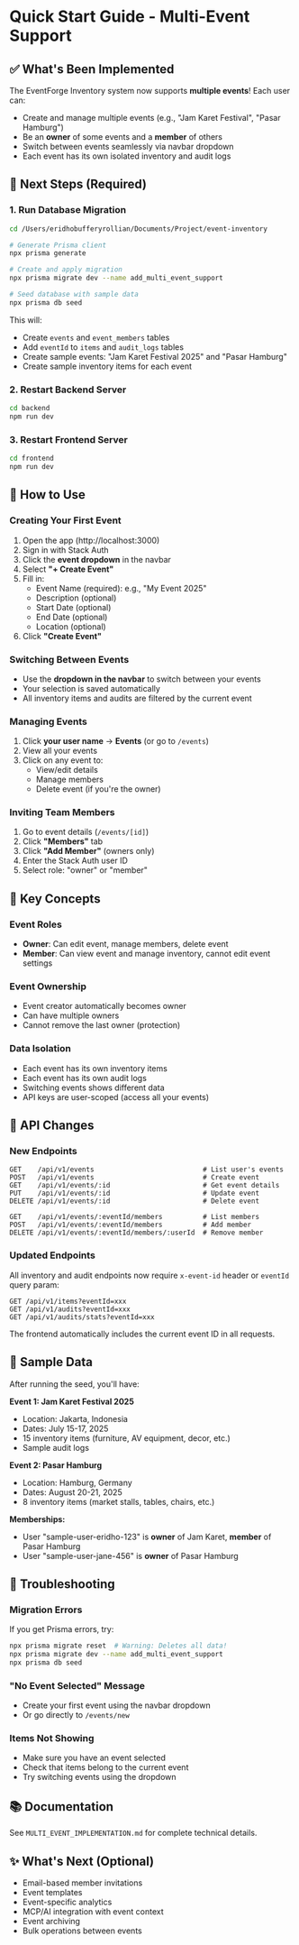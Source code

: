 # Quick Start Guide - Multi-Event Support

## ✅ What's Been Implemented

The EventForge Inventory system now supports **multiple events**! Each user can:

- Create and manage multiple events (e.g., "Jam Karet Festival", "Pasar Hamburg")
- Be an **owner** of some events and a **member** of others
- Switch between events seamlessly via navbar dropdown
- Each event has its own isolated inventory and audit logs

## 🚀 Next Steps (Required)

### 1. Run Database Migration

```bash
cd /Users/eridhobufferyrollian/Documents/Project/event-inventory

# Generate Prisma client
npx prisma generate

# Create and apply migration
npx prisma migrate dev --name add_multi_event_support

# Seed database with sample data
npx prisma db seed
```

This will:

- Create `events` and `event_members` tables
- Add `eventId` to `items` and `audit_logs` tables
- Create sample events: "Jam Karet Festival 2025" and "Pasar Hamburg"
- Create sample inventory items for each event

### 2. Restart Backend Server

```bash
cd backend
npm run dev
```

### 3. Restart Frontend Server

```bash
cd frontend
npm run dev
```

## 🎯 How to Use

### Creating Your First Event

1. Open the app (http://localhost:3000)
2. Sign in with Stack Auth
3. Click the **event dropdown** in the navbar
4. Select **"+ Create Event"**
5. Fill in:
   - Event Name (required): e.g., "My Event 2025"
   - Description (optional)
   - Start Date (optional)
   - End Date (optional)
   - Location (optional)
6. Click **"Create Event"**

### Switching Between Events

- Use the **dropdown in the navbar** to switch between your events
- Your selection is saved automatically
- All inventory items and audits are filtered by the current event

### Managing Events

1. Click **your user name** → **Events** (or go to `/events`)
2. View all your events
3. Click on any event to:
   - View/edit details
   - Manage members
   - Delete event (if you're the owner)

### Inviting Team Members

1. Go to event details (`/events/[id]`)
2. Click **"Members"** tab
3. Click **"Add Member"** (owners only)
4. Enter the Stack Auth user ID
5. Select role: "owner" or "member"

## 📝 Key Concepts

### Event Roles

- **Owner**: Can edit event, manage members, delete event
- **Member**: Can view event and manage inventory, cannot edit event settings

### Event Ownership

- Event creator automatically becomes owner
- Can have multiple owners
- Cannot remove the last owner (protection)

### Data Isolation

- Each event has its own inventory items
- Each event has its own audit logs
- Switching events shows different data
- API keys are user-scoped (access all your events)

## 🔧 API Changes

### New Endpoints

```
GET    /api/v1/events                           # List user's events
POST   /api/v1/events                           # Create event
GET    /api/v1/events/:id                       # Get event details
PUT    /api/v1/events/:id                       # Update event
DELETE /api/v1/events/:id                       # Delete event

GET    /api/v1/events/:eventId/members          # List members
POST   /api/v1/events/:eventId/members          # Add member
DELETE /api/v1/events/:eventId/members/:userId  # Remove member
```

### Updated Endpoints

All inventory and audit endpoints now require `x-event-id` header or `eventId` query param:

```
GET /api/v1/items?eventId=xxx
GET /api/v1/audits?eventId=xxx
GET /api/v1/audits/stats?eventId=xxx
```

The frontend automatically includes the current event ID in all requests.

## 📄 Sample Data

After running the seed, you'll have:

**Event 1: Jam Karet Festival 2025**

- Location: Jakarta, Indonesia
- Dates: July 15-17, 2025
- 15 inventory items (furniture, AV equipment, decor, etc.)
- Sample audit logs

**Event 2: Pasar Hamburg**

- Location: Hamburg, Germany
- Dates: August 20-21, 2025
- 8 inventory items (market stalls, tables, chairs, etc.)

**Memberships:**

- User "sample-user-eridho-123" is **owner** of Jam Karet, **member** of Pasar Hamburg
- User "sample-user-jane-456" is **owner** of Pasar Hamburg

## 🐛 Troubleshooting

### Migration Errors

If you get Prisma errors, try:

```bash
npx prisma migrate reset  # Warning: Deletes all data!
npx prisma migrate dev --name add_multi_event_support
npx prisma db seed
```

### "No Event Selected" Message

- Create your first event using the navbar dropdown
- Or go directly to `/events/new`

### Items Not Showing

- Make sure you have an event selected
- Check that items belong to the current event
- Try switching events using the dropdown

## 📚 Documentation

See `MULTI_EVENT_IMPLEMENTATION.md` for complete technical details.

## ✨ What's Next (Optional)

- Email-based member invitations
- Event templates
- Event-specific analytics
- MCP/AI integration with event context
- Event archiving
- Bulk operations between events
